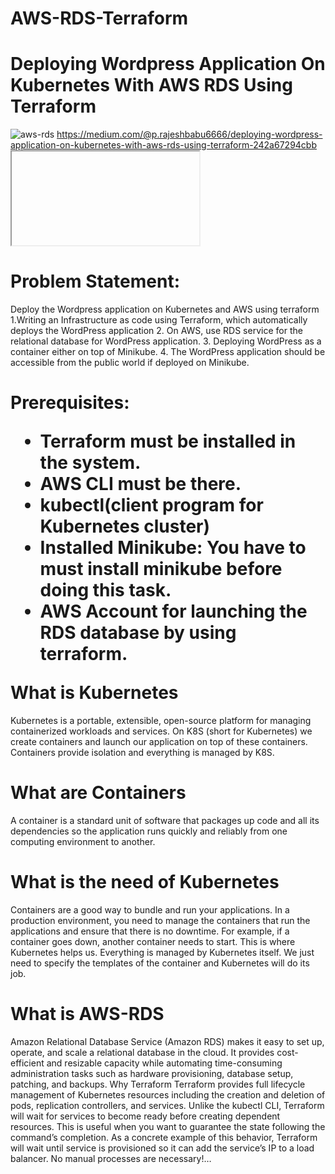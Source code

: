 # AWS-RDS-Terraform

<h1>Deploying Wordpress Application On Kubernetes With AWS RDS Using Terraform</h1>
<img src="https://miro.medium.com/max/1400/1*6aMa8fOkcpW1V7QzVEmPKw.png" alt="aws-rds">
<u>https://medium.com/@p.rajeshbabu6666/deploying-wordpress-application-on-kubernetes-with-aws-rds-using-terraform-242a67294cbb</u>

<iframe> src="https://medium.com/@p.rajeshbabu6666/deploying-wordpress-application-on-kubernetes-with-aws-rds-using-terraform-242a67294cbb" title="Deploying Wordpress Application On Kubernetes With AWS RDS Using Terraform"
</iframe>


<h1>Problem Statement:</h1>
Deploy the Wordpress application on Kubernetes and AWS using terraform
1.Writing an Infrastructure as code using Terraform, which automatically deploys the WordPress application
2. On AWS, use RDS service for the relational database for WordPress application.
3. Deploying WordPress as a container either on top of Minikube.
4. The WordPress application should be accessible from the public world if deployed on Minikube.

<h1>Prerequisites:</h>
<ul>
<li>Terraform must be installed in the system.</li>
<li>AWS CLI must be there.</li>
<li>kubectl(client program for Kubernetes cluster)</li>
<li>Installed Minikube: You have to must install minikube before doing this task.</li>
<li>AWS Account for launching the RDS database by using terraform.</li>
  </ul
<h1>What is Kubernetes</h1>
Kubernetes is a portable, extensible, open-source platform for managing containerized workloads and services. On K8S (short for Kubernetes) we create containers and launch our application on top of these containers. Containers provide isolation and everything is managed by K8S.
<h1>What are Containers</h1>
A container is a standard unit of software that packages up code and all its dependencies so the application runs quickly and reliably from one computing environment to another.
<h1>What is the need of Kubernetes</h1>
Containers are a good way to bundle and run your applications. In a production environment, you need to manage the containers that run the applications and ensure that there is no downtime. For example, if a container goes down, another container needs to start. This is where Kubernetes helps us. Everything is managed by Kubernetes itself. We just need to specify the templates of the container and Kubernetes will do its job.
<h1>What is AWS-RDS</h1>
Amazon Relational Database Service (Amazon RDS) makes it easy to set up, operate, and scale a relational database in the cloud. It provides cost-efficient and resizable capacity while automating time-consuming administration tasks such as hardware provisioning, database setup, patching, and backups.
Why Terraform
Terraform provides full lifecycle management of Kubernetes resources including the creation and deletion of pods, replication controllers, and services.
Unlike the kubectl CLI, Terraform will wait for services to become ready before creating dependent resources. This is useful when you want to guarantee the state following the command’s completion. As a concrete example of this behavior, Terraform will wait until service is provisioned so it can add the service’s IP to a load balancer. No manual processes are necessary!…

